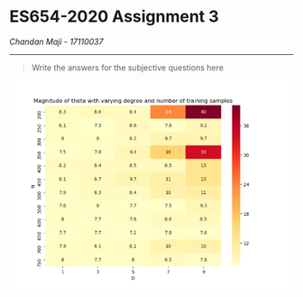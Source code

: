 # ES654-2020 Assignment 3

*Chandan Maji* - *17110037*

------

> Write the answers for the subjective questions here

![Thetas vs Degree](./result_figsandgifs/Theta_degree_N.png)